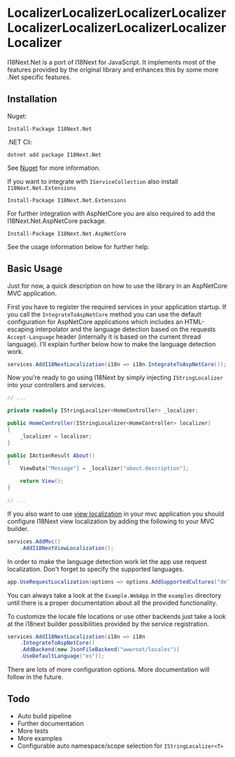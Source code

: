 # LocalizerLocalizerLocalizerLocalizerLocalizerLocalizerLocalizerLocalizerLocalizer

I18Next.Net is a port of I18Next for JavaScript. It implements most of the features provided by the original library and
enhances this by some more .Net specific features.

## Installation

Nuget:
```
Install-Package I18Next.Net
```

.NET Cli:
```
dotnet add package I18Next.Net
```

See [Nuget](https://www.nuget.org/packages/I18Next.Net/) for more information.

If you want to integrate with `IServiceCollection` also install `I18Next.Net.Extensions`
```
Install-Package I18Next.Net.Extensions
```

For further integration with AspNetCore you are also required to add the I18Next.Net.AspNetCore package.
```
Install-Package I18Next.Net.AspNetCore
```

See the usage information below for further help.

## Basic Usage

Just for now, a quick description on how to use the library in an AspNetCore MVC application.

First you have to register the required services in your application startup. If you call the `IntegrateToAspNetCore`
method you can use the default configuration for AspNetCore applications which includes an HTML-escaping interpolator
and the language detection based on the requests `Accept-Language` header (internally it is based on the current thread
language). I'll explain further below how to make the language detection work.
```csharp
services.AddI18NextLocalization(i18n => i18n.IntegrateToAspNetCore());
```

Now you're ready to go using I18Next by simply injecting `IStringLocalizer` into your controllers and services.
```csharp
// ...

private readonly IStringLocalizer<HomeController> _localizer;

public HomeController(IStringLocalizer<HomeController> localizer)
{
    _localizer = localizer;
}

public IActionResult About()
{
    ViewData["Message"] = _localizer["about.description"];

    return View();
}

// ...
```


If you also want to use [view localization](https://docs.microsoft.com/en-us/aspnet/core/fundamentals/localization?view=aspnetcore-2.1#view-localization)
in your mvc application you should configure I18Next view localization by adding the following to your MVC builder.
```csharp
services.AddMvc()
    .AddI18NextViewLocalization();
```


In order to make the language detection work let the app use request localization. Don't forget to specify the
supported languages.
```csharp
app.UseRequestLocalization(options => options.AddSupportedCultures("de", "en"));
```

You can always take a look at the `Example.WebApp` in the `examples` directory until there is a proper documentation
about all the provided functionality.


To customize the locale file locations or use other backends just take a look at the i18next builder possibilities
provided by the service registration.
```csharp
services.AddI18NextLocalization(i18n => i18n
    .IntegrateToAspNetCore()
    .AddBackend(new JsonFileBackend("wwwroot/locales"))
    .UseDefaultLanguage("es"));
```
There are lots of more configuration options. More documentation will follow in the future.


## Todo

* Auto build pipeline
* Further documentation
* More tests
* More examples
* Configurable auto namespace/scope selection for `IStringLocalizer<T>`

